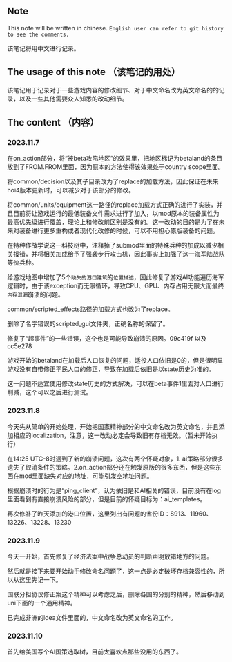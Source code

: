 ## Note

This note will be written in chinese. `English user can refer to git history to see the comments.`

该笔记将用中文进行记录。

## The usage of this note （该笔记的用处）

该笔记用于记录对于一些游戏内容的修改细节、对于中文命名改为英文命名的的记录，以及一些其他需要众人知悉的改动细节。

## The content （内容）

### 2023.11.7

在on_action部分，将“被beta攻陷地区”的效果里，把地区标记为betaland的条目放到了FROM.FROM里面，因为原本的方法使得该效果处于country scope里面。

将common/decision以及其子目录改为了replace的加载方法，因此保证在未来hoi4版本更新时，可以减少对于该部分的修改。

将common/units/equipment这一路径的replace加载方式正确的进行了实装，并且目前将让游戏运行的最低装备文件需求进行了加入，以mod原本的装备属性为最高优先级进行覆盖，理论上和修改前区别是没有的。这一改动的目的是为了在未来对装备进行更多重构或者现代化改修的时候，可以不用担心原版装备的问题。

在特种作战学说这一科技树中，注释掉了submod里面的特殊兵种的加成以减少相关报错，并将相关加成给予了强袭步行攻击机，因此事实上加强了这一海军陆战队等价兵种。

给游戏地图中增加了5个`缺失的港口建筑`的`位置描述`，因此修复了游戏AI功能遍历海军逻辑时，由于该exception而无限循环，导致CPU、GPU、内存占用无限大而最终`内存泄漏`崩溃的问题。

common/scripted_effects路径的加载方式也改为了replace。

删除了名字错误的scripted_gui文件夹，正确名称的保留了。

修复了“超事件”的一些错误，这个也是可能导致崩溃的原因。09c419f 以及 cc5e278

游戏开始的betaland在加载后人口恢复的问题，适役人口依旧是0的，但是很明显游戏没有自带修正平民人口的修正，导致在加载后依旧是以state历史为准的。

这一问题不适宜使用修改state历史的方式解决，可以在beta事件1里面对人口进行削减，这个可以之后进行测试。

### 2023.11.8

今天先从简单的开始处理，开始把国家精神部分的中文命名改为英文命名，并且添加相应的localization，注意，这一改动必定会导致旧有存档无效。（暂未开始执行）

在14:25 UTC-8时遇到了新的崩溃问题，这次有两个怀疑对象，1. ai策略部分很多遗失了取消条件的策略。2.on_action部分还在触发原版的很多东西，但是这些东西在mod里面缺失对应的地址，可能引发空地址问题。

根据崩溃时的行为是“ping_client”，认为依旧是和AI相关的错误，目前没有在log里面看到有直接崩溃风险的部分，但是目前的怀疑目标为：ai_templates。

再次修补了昨天添加的港口位置，这里列出有问题的省份ID：8913、11960、13226、13228、13230

### 2023.11.9

今天一开始，首先修复了经济法案中战争总动员的判断声明放错地方的问题。

然后就是接下来要开始动手修改命名问题了，这一点是必定破坏存档兼容性的，所以从这里先记一下。

国联分担协议修正案这个精神可以考虑之后，删除各国的分别的精神，然后移动到uni下面的一个通用精神。

已完成非洲的idea文件里面的，中文命名改为英文命名的工作。

### 2023.11.10

首先给美国写个AI国策选取树，目前太喜欢点那些没用的东西了。